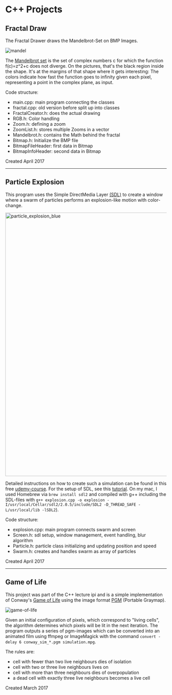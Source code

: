 # C++ Projects

## Fractal Draw

The Fractal Drawer draws the Mandelbrot-Set on BMP Images. 

![mandel](https://cloud.githubusercontent.com/assets/16541141/25034849/d92e57b2-20e9-11e7-8426-207af7eba710.jpg)

The [Mandelbrot set](https://en.wikipedia.org/wiki/Mandelbrot_set) is the set of complex numbers c for which the function f(c)=z^2+c does not diverge. On the pictures, that's the black region inside the shape. It's at the margins of that shape where it gets interesting: The colors indicate how fast the function goes to infinity given each pixel, representing a point in the complex plane, as input.

Code structure:
- main.cpp: main program connecting the classes
- fractal.cpp: old version before split up into classes
- FractalCreator.h: does the actual drawing
- RGB.h: Color handling
- Zoom.h: defining a zoom
- ZoomList.h: stores multiple Zooms in a vector
- Mandelbrot.h: contains the Math behind the fractal
- Bitmap.h: Initialize the BMP file
- BitmapFileHeader: first data in Bitmap
- BitmapInfoHeader: second data in Bitmap

Created April 2017

---

## Particle Explosion

This program uses the Simple DirectMedia Layer [(SDL)](https://www.libsdl.org) to create a window where a swarm of particles performs an explosion-like motion with color-change.

<img width="822" alt="particle_explosion_blue" src="https://cloud.githubusercontent.com/assets/16541141/24647314/b6374506-191f-11e7-8d41-ad3d98f3677e.png">

Detailed instructions on how to create such a simulation can be found in this free  [udemy-course](https://www.udemy.com/free-learn-c-tutorial-beginners/). For the setup of SDL, see this [tutorial](http://lazyfoo.net/tutorials/SDL/01_hello_SDL/index.php). On my mac, I used Homebrew via `brew install sdl2` and compiled with g++ including the SDL-files with `g++ explosion.cpp -o explosion -I/usr/local/Cellar/sdl2/2.0.5/include/SDL2 -D_THREAD_SAFE -L/usr/local/lib -lSDL2`).

Code structure:
- explosion.cpp: main program connects swarm and screen
- Screen.h: sdl setup, window management, event handling, blur algorithm
- Particle.h: particle class initializing and updating position and speed
- Swarm.h: creates and handles swarm as array of particles

Created April 2017

----

## Game of Life

This project was part of the C++ lecture ipi and is a simple implementation of Conway's [Game of Life](https://en.wikipedia.org/wiki/Conway%27s_Game_of_Life) using the image format [PGM](https://en.wikipedia.org/wiki/Netpbm_format) (Portable Graymap). 

![game-of-life](https://cloud.githubusercontent.com/assets/16541141/24961043/dd2b0ba6-1f97-11e7-91c7-f262ccbf2d31.png)

Given an initial configuration of pixels, which correspond to "living cells", the algorithm determines which pixels will be lit in the next iteration. The program outputs a series of pgm-images which can be converted into an animated film using ffmpeg or ImageMagick with the command `convert -delay 6 conway_sim_*.pgm simulation.mpg`.

The rules are: 
- cell with fewer than two live neighbours dies of isolation
- cell with two or three live neighbours lives on
- cell with more than three neighbours dies of overpopulation
- a dead cell with exactly three live neighbours becomes a live cell

Created March 2017
